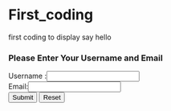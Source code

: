 # First_coding
first coding to display
say hello

<!DOCTYPE html>
<html>
<head>
	<title>First Code</title>
</head>
<body>
<h3>Please Enter Your Username and Email</h3>
	Username :<input type="text" name="Username">
	<br>
	Email:<input type="text" name="Email">
	<br>
	<input type="submit" name="submit">
	<input type="reset" name="reset">

</body>
</html>
